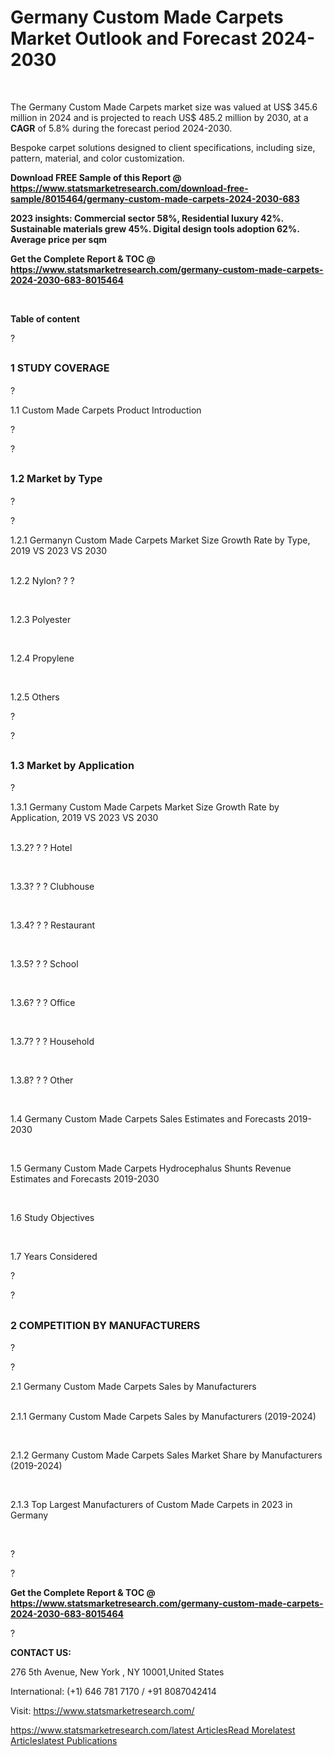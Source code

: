 <h1>Germany Custom Made Carpets Market Outlook and Forecast 2024-2030</h1><br/><p>The Germany Custom Made Carpets market size was valued at US$ 345.6 million in 2024 and is projected to reach US$ 485.2 million by 2030, at a <strong>CAGR</strong> of 5.8% during the forecast period 2024-2030.</p>
 
 
 
 <p>Bespoke carpet solutions designed to client specifications, including size, pattern, material, and color customization.</p>
 
 
 
 <p><strong>Download FREE Sample of this Report @ <a href="https://www.statsmarketresearch.com/download-free-sample/8015464/germany-custom-made-carpets-2024-2030-683">https://www.statsmarketresearch.com/download-free-sample/8015464/germany-custom-made-carpets-2024-2030-683</a></strong></p>
 
 
 
 <p><strong>2023 insights: Commercial sector 58%, Residential luxury 42%. Sustainable materials grew 45%. Digital design tools adoption 62%. Average price per sqm</strong></p>
 
 
 
 <div><b>Get the Complete Report & TOC @ <a href="https://www.statsmarketresearch.com/germany-custom-made-carpets-2024-2030-683-8015464">https://www.statsmarketresearch.com/germany-custom-made-carpets-2024-2030-683-8015464</a></b></div>
 
 
 
 <p><br />
 
 <b>Table of content</b></p>
 
 
 
 <p>? </p>
 
 
 
 <h2><span style="font-size:16px"><strong>1 STUDY COVERAGE</strong></span></h2>
 
 
 
 <p>? </p>
 
 
 
 <p>1.1 Custom Made Carpets Product Introduction</p>
 
 
 
 <p>? </p>
 
 
 
 <p>? </p>
 
 
 
 <h2><span style="font-size:16px"><strong>1.2 Market by Type</strong></span></h2>
 
 
 
 <p>? </p>
 
 
 
 <p>? </p>
 
 
 
 <p>1.2.1 Germanyn Custom Made Carpets Market Size Growth Rate by Type, 2019 VS 2023 VS 2030<br />
 
 <br />
 
 1.2.2 Nylon? ? ? <br />
 
 <br />
 
 1.2.3 Polyester<br />
 
 <br />
 
 1.2.4 Propylene<br />
 
 <br />
 
 1.2.5 Others<br />
 
 ? </p>
 
 
 
 <p>? </p>
 
 
 
 <h2><span style="font-size:16px"><strong>1.3 Market by Application</strong></span></h2>
 
 
 
 <p>? </p>
 
 
 
 <p>1.3.1 Germany Custom Made Carpets Market Size Growth Rate by Application, 2019 VS 2023 VS 2030<br />
 
 <br />
 
 1.3.2? ? ? Hotel<br />
 
 <br />
 
 1.3.3? ? ? Clubhouse<br />
 
 <br />
 
 1.3.4? ? ? Restaurant<br />
 
 <br />
 
 1.3.5? ? ? School<br />
 
 <br />
 
 1.3.6? ? ? Office<br />
 
 <br />
 
 1.3.7? ? ? Household<br />
 
 <br />
 
 1.3.8? ? ? Other<br />
 
 <br />
 
 1.4 Germany Custom Made Carpets Sales Estimates and Forecasts 2019-2030<br />
 
 <br />
 
 1.5 Germany Custom Made Carpets Hydrocephalus Shunts Revenue Estimates and Forecasts 2019-2030<br />
 
 <br />
 
 1.6 Study Objectives<br />
 
 <br />
 
 1.7 Years Considered</p>
 
 
 
 <p>? </p>
 
 
 
 <p>? </p>
 
 
 
 <h2><span style="font-size:16px"><strong>2 COMPETITION BY MANUFACTURERS</strong></span></h2>
 
 
 
 <p>? </p>
 
 
 
 <p>? </p>
 
 
 
 <p>2.1 Germany Custom Made Carpets Sales by Manufacturers<br />
 
 <br />
 
 2.1.1 Germany Custom Made Carpets Sales by Manufacturers (2019-2024)<br />
 
 <br />
 
 2.1.2 Germany Custom Made Carpets Sales Market Share by Manufacturers (2019-2024)<br />
 
 <br />
 
 2.1.3 Top Largest Manufacturers of Custom Made Carpets in 2023 in Germany<br />
 
 <br />
 
 ? </p>
 
 
 
 <p>? </p>
 
 
 
 <div><b>Get the Complete Report & TOC @ <a href="https://www.statsmarketresearch.com/germany-custom-made-carpets-2024-2030-683-8015464">https://www.statsmarketresearch.com/germany-custom-made-carpets-2024-2030-683-8015464</a></b></div>
 
 
 
 <p>? </p>
 
 
 
 <p><b>CONTACT US:</b><br />
 
 276 5th Avenue, New York , NY 10001,United States<br />
 
 International: (+1) 646 781 7170 / +91 8087042414<br />
 
 Visit: <a href="https://www.statsmarketresearch.com/">https://www.statsmarketresearch.com/</a><br />
 
 <a href="https://gyeongbokgung.com">https://www.statsmarketresearch.com/</a><a href="https://hallyeomaritime.com">latest Articles</a><a href="https://jingwansa.com">Read More</a><a href="https://nguoiviet.jp/">latest Articles</a><a href="https://www.intelmarketresearch.com/">latest Publications</a></p>
